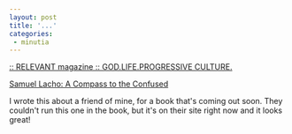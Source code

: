 ```yaml
---
layout: post
title: '...'
categories:
 - minutia
---
```


<a href="http://relevantmagazine.com/modules.php?op=modload&name=News&file=article&sid=318&mode=&order=0">:: RELEVANT magazine :: GOD.LIFE.PROGRESSIVE CULTURE.

Samuel Lacho: A Compass to the Confused</a>

I wrote this about a friend of mine, for a book that's coming out soon. They couldn't run this one in the book, but it's on their site right now and it looks great!

